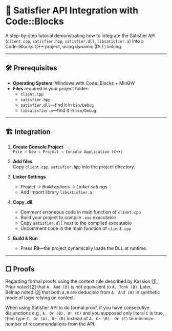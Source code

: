 # 🧩 Satisfier API Integration with Code::Blocks

A step-by-step tutorial demonstrating how to integrate the Satisfier API (`client.cpp`, `satisfier.hpp`, `satisfier.dll`, `libsatisfier.a`) into a Code::Blocks C++ project, using dynamic (DLL) linking.

---

## 🛠 Prerequisites

- **Operating System**: Windows with Code::Blocks + MinGW  
- **Files** required in your project folder:
  - `client.cpp`
  - `satisfier.hpp`
  - `satisfier.dll`—find it in `bin/Debug`
  - `libsatisfier.a`—find it in `bin/Debug`
---

## 🏗️ Integration

1. **Create Console Project**  
   `File → New → Project → Console Application (C++)`

2. **Add files**  
   Copy `client.cpp`, `satisfier.hpp` into the project directory.

3. **Linker Settings**  
   - *Project → Build options → Linker settings*  
   - Add import library `libsatisfier.a`  

5. **Copy .dll**  
   - Comment erroneous code in main function of `client.cpp`
   - Build your project to compile `.exe` executable
   - Copy `satisfier.dll` next to the compiled executable
   - Uncomment code in the main function of `client.cpp`

6. **Build & Run**  
   - Press **F9**—the project dynamically loads the DLL at runtime.

---

## □ Proofs

Regarding formal proofs using the context rule described by Kassios [[1]], Prior noted [[2]] that `A. And (B)` is not equivalent to `A. Tonk (B)`. Later, Belnap noted [[3]] that both `A,B` are deducible from `A. And (B)` in synthetic mode of logic relying on context.

[1]: https://github.com/calebnwokocha/satisfier/blob/main/articles/formal_proof-1.pdf
[2]: https://github.com/calebnwokocha/satisfier/blob/main/articles/Prior-RunaboutInferenceTicket-1960.pdf
[3]: https://github.com/calebnwokocha/satisfier/blob/main/articles/Belnap-TonkPlonkPlink-1962.pdf

When using Satisfier API to do formal proof, if you have consecutive disjunctions e.g., `A. Or (B). Or (C)` and you supposed only literal `C` is true, then type `C. Or (A). Or (B)` instead of `A. Or (B). Or (C)` to minimize number of recommendations from the API.
